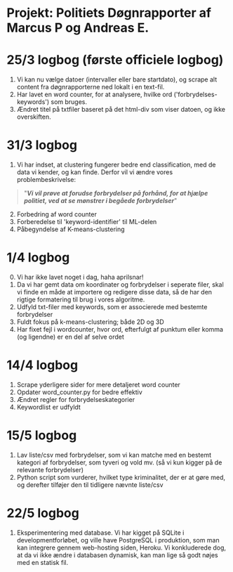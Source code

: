 # Projekt: Politiets Døgnrapporter af Marcus P og Andreas E.


# 25/3 logbog (første officiele logbog)
1) Vi kan nu vælge datoer (intervaller eller bare startdato), og scrape alt content fra døgnrapporterne ned lokalt i en text-fil. <br/>
2) Har lavet en word counter, for at analysere, hvilke ord ('forbrydelses-keywords') som bruges.
3) Ændret titel på txtfiler baseret på det html-div som viser datoen, og ikke overskiften.

# 31/3 logbog
1) Vi har indset, at clustering fungerer bedre end classification, med de data vi kender, og kan finde. Derfor vil vi ændre vores problembeskrivelse:
> "***Vi vil prøve at forudse forbrydelser på forhånd, for at hjælpe politiet, ved at se mønstrer i begåede forbrydelser***"
2) Forbedring af word counter
3) Forberedelse til 'keyword-identifier' til ML-delen
4) Påbegyndelse af K-means-clustering

# 1/4 logbog
0) Vi har ikke lavet noget i dag, haha aprilsnar!
1) Da vi har gemt data om koordinater og forbrydelser i seperate filer, skal vi finde en måde at importere og redigere disse data, så de har den rigtige formatering til brug i vores algoritme.
2) Udfyld txt-filer med keywords, som er associerede med bestemte forbrydelser
3) Fuldt fokus på k-means-clustering; både 2D og 3D
4) Har fixet fejl i wordcounter, hvor ord, efterfulgt af punktum eller komma (og ligendne) er en del af selve ordet 

# 14/4 logbog
1) Scrape yderligere sider for mere detaljeret word counter
2) Opdater word_counter.py for bedre effektiv
3) Ændret regler for forbrydelseskategorier
4) Keywordlist er udfyldt

# 15/5 logbog
1) Lav liste/csv med forbrydelser, som vi kan matche med en bestemt kategori af forbrydelser, som tyveri og vold mv. (så vi kun kigger på de relevante forbrydelser)
2) Python script som vurderer, hvilket type kriminalitet, der er at gøre med, og derefter tilføjer den til tidligere nævnte liste/csv

# 22/5 logbog
1) Eksperimentering med database. Vi har kigget på SQLite i developmentforløbet, og ville have PostgreSQL i produktion, som man kan integrere gennem web-hosting siden, Heroku. Vi konkluderede dog, at da vi ikke ændre i databasen dynamisk, kan man lige så godt nøjes med en statisk fil.
